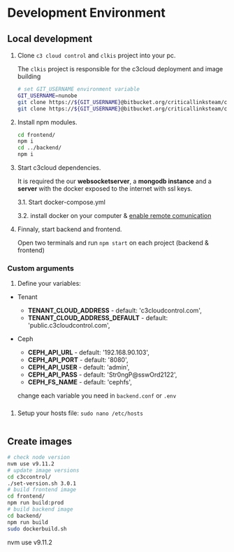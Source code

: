 # Development Environment

## Local development

1. Clone `c3 cloud control` and `clkis` project into your pc.

    The `clkis` project is responsible for the c3cloud deployment and image building

    ```sh
    # set GIT_USERNAME environment variable
    GIT_USERNAME=nunobe
    git clone https://${GIT_USERNAME}@bitbucket.org/criticallinksteam/c3ccontrol.git
    git clone https://${GIT_USERNAME}@bitbucket.org/criticallinksteam/clkis.git
    ```
2. Install npm modules.
    ```sh
    cd frontend/
    npm i
    cd ../backend/
    npm i
    ```
3. Start c3cloud dependencies.

    It is required the our **websocketserver**, a **mongodb instance** and a **server** with the docker exposed to the internet with ssl keys.

    3.1. Start docker-compose.yml

    3.2. install docker on your computer & [enable remote comunication](asd)

4. Finnaly, start backend and frontend.

    Open two terminals and run `npm start` on each project (backend & frontend)

### Custom arguments

1. Define your variables:
- Tenant
    - **TENANT_CLOUD_ADDRESS**  - default: 'c3cloudcontrol.com',
    - **TENANT_CLOUD_ADDRESS_DEFAULT**  - default: 'public.c3cloudcontrol.com',
- Ceph
    - **CEPH_API_URL** - default: '192.168.90.103',
    - **CEPH_API_PORT** - default: '8080',
    - **CEPH_API_USER** - default: 'admin',
    - **CEPH_API_PASS** - default: 'Str0ngP@sswOrd2122',
    - **CEPH_FS_NAME** - default: 'cephfs',

    change each variable you need in `backend.conf` or `.env`

### 

1. Setup your hosts file: `sudo nano /etc/hosts`
```sh

```

## Create images

```sh
# check node version
nvm use v9.11.2
# update image versions
cd c3ccontrol/
./set-version.sh 3.0.1
# build frontend image
cd frontend/
npm run build:prod
# build backend image
cd backend/
npm run build
sudo dockerbuild.sh
```

nvm use v9.11.2